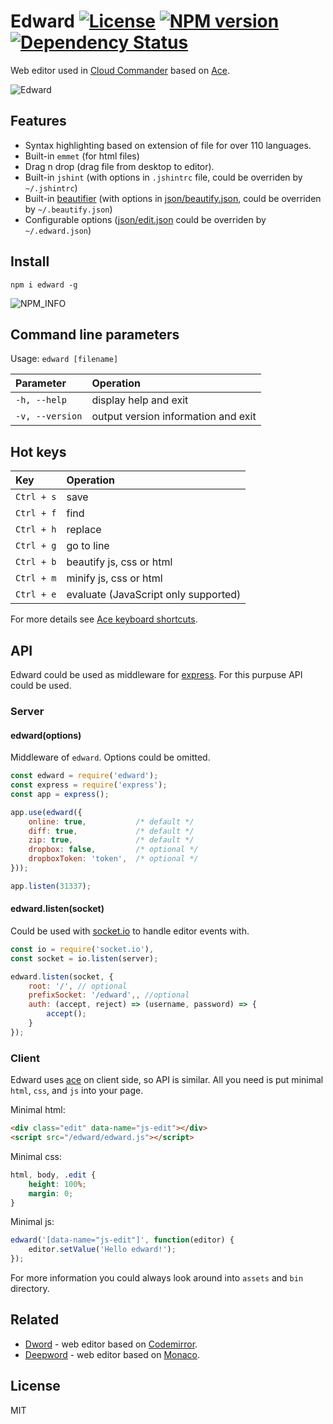 Edward [![License][LicenseIMGURL]][LicenseURL] [![NPM version][NPMIMGURL]][NPMURL] [![Dependency Status][DependencyStatusIMGURL]][DependencyStatusURL]
=======
[NPMIMGURL]:                https://img.shields.io/npm/v/edward.svg?style=flat
[BuildStatusIMGURL]:        https://img.shields.io/travis/cloudcmd/edward/master.svg?style=flat
[DependencyStatusIMGURL]:   https://img.shields.io/david/cloudcmd/edward.svg?style=flat
[LicenseIMGURL]:            https://img.shields.io/badge/license-MIT-317BF9.svg?style=flat
[NPM_INFO_IMG]:             https://nodei.co/npm/edward.png?downloads=true&&stars&&downloadRank "npm install edward"
[NPMURL]:                   https://npmjs.org/package/edward "npm"
[DependencyStatusURL]:      https://david-dm.org/cloudcmd/edward "Dependency Status"
[LicenseURL]:               https://tldrlegal.com/license/mit-license "MIT License"

[beautifile]:               https://github.com/coderaiser/node-beautifile "Beautifile"
[beautify.json]:            https://github.com/coderaiser/node-beautifile/tree/master/json/beautify.json "beautify.json"

[edit.json]:            https://github.com/cloudcmd/edward/tree/master/json/edit.json "edit.json"


Web editor used in [Cloud Commander](http://cloudcmd.io) based on [Ace](http://ace.c9.io "Ace").

![Edward](https://raw.githubusercontent.com/cloudcmd/edward/master/img/edward.png "Edward")

## Features
- Syntax highlighting based on extension of file for over 110 languages.
- Built-in `emmet` (for html files)
- Drag n drop (drag file from desktop to editor).
- Built-in `jshint` (with options in `.jshintrc` file, could be overriden by `~/.jshintrc`)
- Built-in [beautifier][beautifile] (with options in [json/beautify.json][beautify.json], could be overriden by `~/.beautify.json`)
- Configurable options ([json/edit.json][edit.json] could be overriden by `~/.edward.json`)

## Install

```
npm i edward -g
```

![NPM_INFO][NPM_INFO_IMG]

## Command line parameters

Usage: `edward [filename]`

|Parameter              |Operation
|:----------------------|:--------------------------------------------
| `-h, --help`          | display help and exit
| `-v, --version`       | output version information and exit

## Hot keys
|Key                    |Operation
|:----------------------|:--------------------------------------------
| `Ctrl + s`            | save
| `Ctrl + f`            | find
| `Ctrl + h`            | replace
| `Ctrl + g`            | go to line
| `Ctrl + b`            | beautify js, css or html
| `Ctrl + m`            | minify js, css or html
| `Ctrl + e`            | evaluate (JavaScript only supported)

For more details see [Ace keyboard shortcuts](https://github.com/ajaxorg/ace/wiki/Default-Keyboard-Shortcuts "Ace keyboard shortcuts").

## API
Edward could be used as middleware for [express](http://expressjs.com "Express").
For this purpuse API could be used.

### Server

#### edward(options)
Middleware of `edward`. Options could be omitted.

```js
const edward = require('edward');
const express = require('express');
const app = express();

app.use(edward({
    online: true,           /* default */
    diff: true,             /* default */
    zip: true,              /* default */
    dropbox: false,         /* optional */
    dropboxToken: 'token',  /* optional */
}));

app.listen(31337);
```

#### edward.listen(socket)
Could be used with [socket.io](http://socket.io "Socket.io") to handle editor events with.

```js
const io = require('socket.io'),
const socket = io.listen(server);

edward.listen(socket, {
    root: '/', // optional
    prefixSocket: '/edward',, //optional
    auth: (accept, reject) => (username, password) => {
        accept();
    }
});
```

### Client
Edward uses [ace](http://ace.c9.io/ "Ace") on client side, so API is similar.
All you need is put minimal `html`, `css`, and `js` into your page.

Minimal html:

```html
<div class="edit" data-name="js-edit"></div>
<script src="/edward/edward.js"></script>
```

Minimal css:

```css
html, body, .edit {
    height: 100%;
    margin: 0;
}
```

Minimal js:

```js
edward('[data-name="js-edit"]', function(editor) {
    editor.setValue('Hello edward!');
});
```
For more information you could always look around into `assets` and `bin` directory.

## Related

- [Dword](https://github.com/cloudcmd/dword "Dword") - web editor based on [Codemirror](https://codemirror.net "Codemirror").
- [Deepword](https://github.com/cloudcmd/deepword "Deepword") - web editor based on [Monaco](https://microsoft.github.io/monaco-editor/ "Monaco").

## License

MIT

